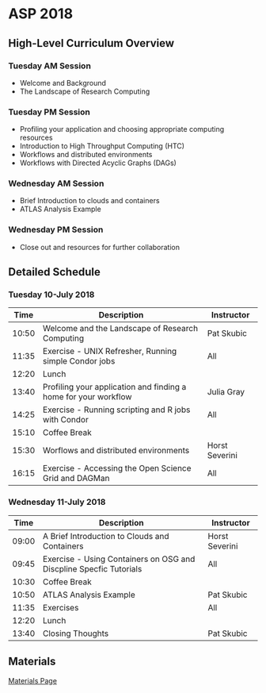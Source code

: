 # ASP 2018

## High-Level Curriculum Overview

### Tuesday AM Session

   * Welcome and Background
   * The Landscape of Research Computing
   
### Tuesday PM Session

   * Profiling your application and choosing appropriate computing resources
   * Introduction to High Throughput Computing (HTC)
   * Workflows and distributed environments
   * Workflows with Directed Acyclic Graphs (DAGs)
   
### Wednesday AM Session

   * Brief Introduction to clouds and containers
   * ATLAS Analysis Example
   
### Wednesday PM Session

   * Close out and resources for further collaboration
   
## Detailed Schedule

### Tuesday 10-July 2018

| Time  | Description                                                         | Instructor       |
|-------|---------------------------------------------------------------------|------------------|
| 10:50 | Welcome and the Landscape of Research Computing                     | Pat Skubic       |
| 11:35 | Exercise - UNIX Refresher, Running simple Condor jobs               | All              |
| 12:20 | Lunch                                                               |                  |
| 13:40 | Profiling your application and finding a home for your workflow     | Julia Gray       |
| 14:25 | Exercise - Running scripting and R jobs with Condor                 | All              |
| 15:10 | Coffee Break                                                        |                  |
| 15:30 | Worflows and distributed environments                               | Horst Severini   |
| 16:15 | Exercise - Accessing the Open Science Grid and DAGMan               | All              |

### Wednesday 11-July 2018

| Time  | Description                                                         | Instructor       |
|-------|---------------------------------------------------------------------|------------------|
| 09:00 | A Brief Introduction to Clouds and Containers                       | Horst Severini   |
| 09:45 | Exercise - Using Containers on OSG and Discpline Specfic Tutorials  | All              |
| 10:30 | Coffee Break                                                        |                  |
| 10:50 | ATLAS Analysis Example                                              | Pat Skubic       |
| 11:35 | Exercises                                                           | All              |
| 12:20 | Lunch                                                               |                  |
| 13:40 | Closing Thoughts                                                    | Pat Skubic       |

## Materials

[Materials Page](https://opensciencegrid.org/dosar/ASP2018/ASP2018_Materials/)
